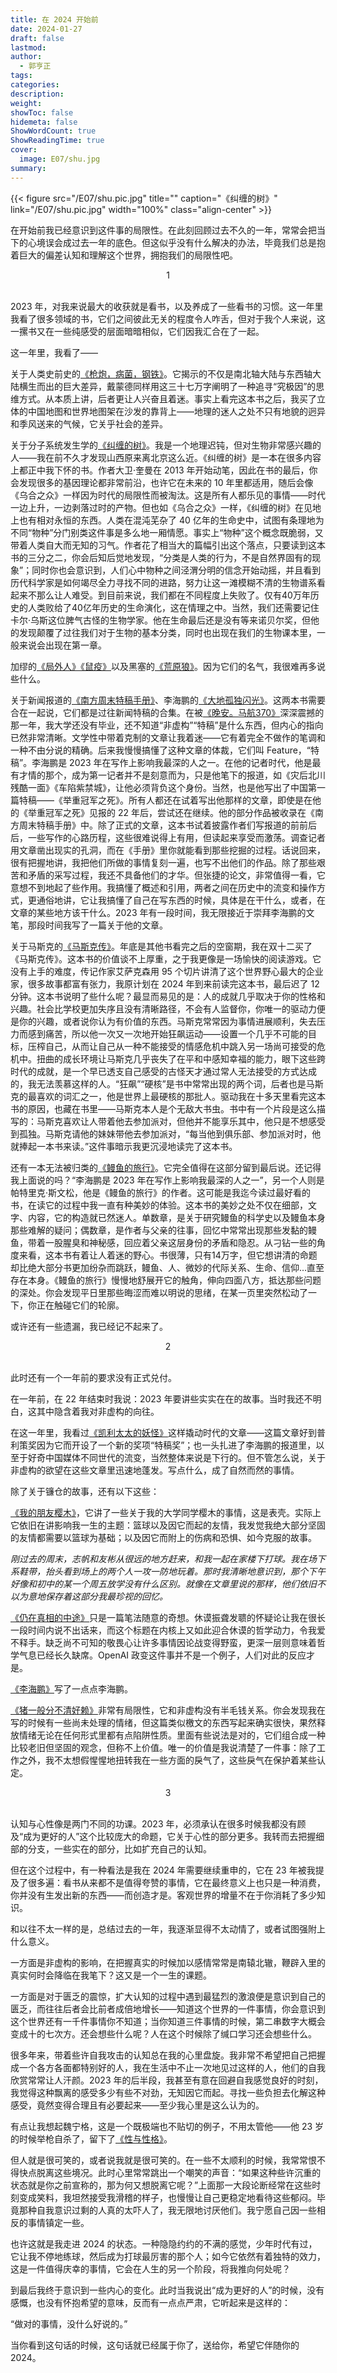 ```yaml
---
title: 在 2024 开始前
date: 2024-01-27
draft: false
lastmod: 
author:
  - 郭亨正
tags: 
categories: 
description: 
weight: 
showToc: false
hidemeta: false
ShowWordCount: true
ShowReadingTime: true
cover:
  image: E07/shu.jpg
summary:
---
```

{{< figure src="/E07/shu.pic.jpg" title="" caption="《纠缠的树》" link="/E07/shu.pic.jpg" width="100%"  class="align-center" >}}

在开始前我已经意识到这件事的局限性。在此刻回顾过去不久的一年，常常会把当下的心境误会成过去一年的底色。但这似乎没有什么解决的办法，毕竟我们总是抱着巨大的偏差认知和理解这个世界，拥抱我们的局限性吧。
<br>

<center>1</center>
<br>

2023 年，对我来说最大的收获就是看书，以及养成了一些看书的习惯。这一年里我看了很多领域的书，它们之间彼此无关的程度令人咋舌，但对于我个人来说，这一摞书又在一些纯感受的层面暗暗相似，它们因我汇合在了一起。

这一年里，我看了——

关于人类史前史的[《枪炮，病菌，钢铁》](https://book.douban.com/subject/1813841/)。它揭示的不仅是南北轴大陆与东西轴大陆横生而出的巨大差异，戴蒙德同样用这三十七万字阐明了一种追寻“究极因”的思维方式。从本质上讲，后者更让人兴奋且着迷。事实上看完这本书之后，我买了立体的中国地图和世界地图架在沙发的靠背上——地理的迷人之处不只有地貌的迥异和季风送来的气候，它关乎社会的差异。

关于分子系统发生学的[《纠缠的树》](https://book.douban.com/subject/36460977/)。我是一个地理迟钝，但对生物非常感兴趣的人——我在前不久才发现山西原来离北京这么近。《纠缠的树》是一本在很多内容上都正中我下怀的书。作者大卫·奎曼在 2013 年开始动笔，因此在书的最后，你会发现很多的基因理论都非常前沿，也许它在未来的 10 年里都适用，随后会像《乌合之众》一样因为时代的局限性而被淘汰。这是所有人都乐见的事情——时代一边上升，一边剥落过时的产物。但也如《乌合之众》一样，《纠缠的树》在见地上也有相对永恒的东西。人类在混沌芜杂了 40 亿年的生命史中，试图有条理地为不同“物种”分门别类这件事是多么地一厢情愿。事实上“物种”这个概念既脆弱，又带着人类自大而无知的习气。作者花了相当大的篇幅引出这个落点，只要读到这本书的三分之二，你会后知后觉地发现，“分类是人类的行为，不是自然界固有的现象”；同时你也会意识到，人们心中物种之间泾渭分明的信念开始动摇，并且看到历代科学家是如何竭尽全力寻找不同的进路，努力让这一滩模糊不清的生物谱系看起来不那么让人难受。到目前来说，我们都在不同程度上失败了。仅有40万年历史的人类败给了40亿年历史的生命演化，这在情理之中。当然，我们还需要记住卡尔·乌斯这位脾气古怪的生物学家。他在生命最后还是没有等来诺贝尔奖，但他的发现颠覆了过往我们对于生物的基本分类，同时也出现在我们的生物课本里，一般来说会出现在第一章。

加缪的[《局外人》](https://book.douban.com/subject/24257486/)[《鼠疫》](https://book.douban.com/subject/24257229/)以及黑塞的[《荒原狼》](https://book.douban.com/subject/4908883/)。因为它们的名气，我很难再多说些什么。

关于新闻报道的[《南方周末特稿手册》](https://book.douban.com/subject/11444302/)、李海鹏的[《大地孤独闪光》](https://book.douban.com/subject/6539860/)。这两本书需要合在一起说，它们都是过往新闻特稿的合集。在被[《晚安。马航370》](https://mp.weixin.qq.com/s/77zcOBB5chRAuudrOhfRBg)深深震撼的那一年，我大学还没有毕业，还不知道“非虚构”“特稿”是什么东西，但内心的指向已然非常清晰。文学性中带着克制的文章让我着迷——它有着完全不做作的笔调和一种不由分说的精确。后来我慢慢搞懂了这种文章的体裁，它们叫 Feature，“特稿”。李海鹏是 2023 年在写作上影响我最深的人之一。在他的记者时代，他是最有才情的那个，成为第一记者并不是刻意而为，只是他笔下的报道，如《灾后北川残酷一面》《车陷紫禁城》，让他必须背负这个身份。当然，也是他写出了中国第一篇特稿——《举重冠军之死》。所有人都还在试着写出他那样的文章，即使是在他的《举重冠军之死》见报的 22 年后，尝试还在继续。他的部分作品被收录在《南方周末特稿手册》中。除了正式的文章，这本书试着披露作者们写报道的前前后后，一些写作的心路历程，这些很难说得上有用，但读起来享受而激荡。调查记者用文章凿出现实的孔洞，而在《手册》里你就能看到那些挖掘的过程。话说回来，很有把握地讲，我把他们所做的事情复刻一遍，也写不出他们的作品。除了那些艰苦和矛盾的采写过程，我还不具备他们的才华。但张捷的论文，非常值得一看，它意想不到地起了些作用。我搞懂了概述和引用，两者之间在历史中的流变和操作方式，更通俗地讲，它让我搞懂了自己在写东西的时候，具体是在干什么，或者，在文章的某些地方该干什么。2023 年有一段时间，我无限接近于崇拜李海鹏的文笔，那段时间我写了一篇关于他的文章。

关于马斯克的[《马斯克传》](https://book.douban.com/subject/36518892/)。年底是其他书看完之后的空窗期，我在双十二买了《马斯克传》。这本书的价值谈不上厚重，之于我更像是一场愉快的阅读游戏。它没有上手的难度，传记作家艾萨克森用 95 个切片讲清了这个世界野心最大的企业家，很多故事都富有张力，我原计划在 2024 年到来前读完这本书，最后迟了 12 分钟。这本书说明了些什么呢？最显而易见的是：人的成就几乎取决于你的性格和兴趣。社会比学校更加失序且没有清晰路径，不会有人监督你，你唯一的驱动力便是你的兴趣，或者说你认为有价值的东西。马斯克常常因为事情进展顺利，失去压力而感到痛苦，所以他一次又一次地开始狂飙运动——设置一个几乎不可能的目标，压榨自己，从而让自己从一种不能接受的情感危机中跳入另一场尚可接受的危机中。扭曲的成长环境让马斯克几乎丧失了在平和中感知幸福的能力，眼下这些跨时代的成就，是一个早已透支自己感受的古怪天才通过常人无法接受的方式达成的，我无法羡慕这样的人。“狂飙”“硬核”是书中常常出现的两个词，后者也是马斯克的最喜欢的词汇之一，他是世界上最硬核的那批人。驱动我在十多天里看完这本书的原因，也藏在书里——马斯克本人是个无敌大书虫。书中有一个片段是这么描写的：马斯克喜欢让人带着他去参加派对，但他并不能享乐其中，他只是不想感受到孤独。马斯克请他的妹妹带他去参加派对，“每当他到俱乐部、参加派对时，他就捧起一本书来读。”这件事暗示我更沉浸地读完了这本书。

还有一本无法被归类的[《鳗鱼的旅行》](https://book.douban.com/subject/35167939/)。它完全值得在这部分留到最后说。还记得我上面说的吗？“李海鹏是 2023 年在写作上影响我最深的人之一”，另一个人则是帕特里克·斯文松，他是《鳗鱼的旅行》的作者。这可能是我迄今读过最好看的书，在读它的过程中我一直有种美妙的体验。这本书的美妙之处不仅在细部，文字、内容，它的构造就已然迷人。单数章，是关于研究鳗鱼的科学史以及鳗鱼本身那些难解的疑问；偶数章，是作者与父亲的往事，回忆中常常出现那些发黏的鳗鱼，带着一股腥臭和神秘感，回应着父亲这层身份的矛盾和隐忍。从刁钻一些的角度来看，这本书有着让人着迷的野心。书很薄，只有14万字，但它想讲清的命题却比绝大部分书更加纷杂而跳跃，鳗鱼、人、微妙的代际关系、生命、信仰...直至存在本身。《鳗鱼的旅行》慢慢地舒展开它的触角，伸向四面八方，抵达那些问题的深处。你会发现平日里那些晦涩而难以明说的思绪，在某一页里突然松动了一下，你正在触碰它们的轮廓。

或许还有一些遗漏，我已经记不起来了。
<br>

<center>2</center>
<br>

此时还有一个一年前的要求没有正式兑付。

在一年前，在 22 年结束时我说：2023 年要讲些实实在在的故事。当时我还不明白，这其中隐含着我对非虚构的向往。

在这一年里，我看过[《凯利太太的妖怪》](https://mp.weixin.qq.com/s/-dKtT9zSxBOc_0yGm2MrYg)这样撬动时代的文章——这篇文章好到普利策奖因为它而开设了一个新的奖项“特稿奖”；也一头扎进了李海鹏的报道里，以至于好奇中国媒体不同世代的流变，当然整体来说是下行的。但不管怎么说，关于非虚构的欲望在这些文章里迅速地蓬发。写点什么，成了自然而然的事情。

除了关于镰仓的故事，还有以下这些：

[《我的朋友樱木》](https://mazine.xyz/posts/wodepengyouyingmu/)，它讲了一些关于我的大学同学樱木的事情，这是表壳。实际上它依旧在讲影响我一生的主题：篮球以及因它而起的友情，我发觉我绝大部分坚固的友情都需要以篮球为基础；以及因它而附上的伤病和恐惧、如今克服的故事。

*刚过去的周末，志帆和友彬从很远的地方赶来，和我一起在家楼下打球。我在场下系鞋带，抬头看到场上的两个人一攻一防地玩着。那时我清晰地意识到，那个下午好像和初中的某一个周五放学没有什么区别。就像在文章里说的那样，他们依旧不以为意地保存着这部分我最珍视的回忆。*

[《仍在真相的中途》](https://mazine.xyz/posts/仍在真相的中途/)只是一篇笔法随意的奇想。休谟振聋发聩的怀疑论让我在很长一段时间内说不出话来，而这个标题在内核上又如此迎合休谟的哲学动力，令我爱不释手。缺乏尚不可知的敬畏心让许多事情因论战变得野蛮，更深一层则意味着哲学气息已经长久缺席。OpenAI 政变这件事并不是一个例子，人们对此的反应才是。

[《李海鹏》](https://mazine.xyz/posts/lihaipeng/)写了一点点李海鹏。

[《猪一般分不清好赖》](https://mazine.xyz/posts/zhuyibanfenbuqinghaolai/)非常有局限性，它和非虚构没有半毛钱关系。你会发现我在写的时候有一些尚未处理的情绪，但这篇类似檄文的东西写起来确实很快，果然释放情绪无论在任何形式里都有点陷阱性质。里面有些说法是对的，它们组合成一种比较老旧但坚固的观念，但称不上价值。唯一的价值是我说清楚了一件事：除了工作之外，我不太想假惺惺地扭转我在一些方面的戾气了，这些戾气在保护着某些认定。
<br>

<center>3</center>
<br>

认知与心性像是两门不同的功课。2023 年，必须承认在很多时候我都没有顾及“成为更好的人”这个比较庞大的命题，它关于心性的部分更多。我转而去把握细部的分支，一些实在的部分，比如扩充自己的认知。

但在这个过程中，有一种看法是我在 2024 年需要继续重申的，它在 23 年被我提及了很多遍：看书从来都不是值得夸赞的事情，它在最终意义上也只是一种消费，你并没有生发出新的东西——而创造才是。客观世界的增量不在于你消耗了多少知识。

和以往不太一样的是，总结过去的一年，我逐渐显得不太动情了，或者试图强附上什么意义。

一方面是非虚构的影响，在把握真实的时候加以感情常常是南辕北辙，鞭辟入里的真实何时会降临在我笔下？这又是一个一生的课题。

一方面是对于匮乏的震惊，扩大认知的过程中遇到最猛烈的激浪便是意识到自己的匮乏，而往往后者会比前者成倍地增长——知道这个世界的一件事情，你会意识到这个世界还有一千件事情你不知道；当你知道三件事情的时候，第二串数字大概会变成十的七次方。还会想些什么呢？人在这个时候除了缄口学习还会想些什么。

很多年来，带着些许自我攻击的认知总在我的心里盘旋。我非常不希望把自己把握成一个各方各面都特别好的人，我在生活中不止一次地见过这样的人，他们的自我欣赏常常让人汗颜。2023 年的后半段，我甚至有意在回避自我感觉良好的时刻，我觉得这种飘离的感受多少有些不对劲，无知因它而起。寻找一些负担去化解这种感受，竟然变得合理且有必要起来——至少我心里是这么认为的。

有点让我想起魏宁格，这是一个既极端也不贴切的例子，不用太管他——他 23 岁的时候举枪自杀了，留下了[《性与性格》](https://book.douban.com/subject/27091636/)。

但人就是很可笑的，或者说我就是很可笑的。在一些不太顺利的时候，我常常恨不得快点脱离这些境况。此时心里常常跳出一个嘲笑的声音：“如果这种些许沉重的状态就是你之前宣称的，那为何又想脱离它呢？”上面那一大段论断经常在这些时刻变成笑料，我坦然接受我滑稽的样子，也慢慢让自己更稳定地看待这些郁闷。毕竟那种自我意识过剩的人真的太吓人了，我无限地讨厌他们。我宁愿自己因一些相反的事情镇定一些。

也许这就是我走进 2024 的状态。一种隐隐约约的不满的感觉，少年时代有过，它让我不停地练球，然后成为打球最厉害的那个人；如今它依然有着独特的效力，这是一件值得庆幸的事情，它会在人生的另一个阶段，将我推向何处呢？

到最后我终于意识到一些内心的变化。此时当我说出“成为更好的人”的时候，没有感慨，也没有怀抱希望的意味，反而有一点点严肃，它听起来是这样的：

“做对的事情，没什么好说的。”

当你看到这句话的时候，这句话就已经属于你了，送给你，希望它伴随你的 2024。